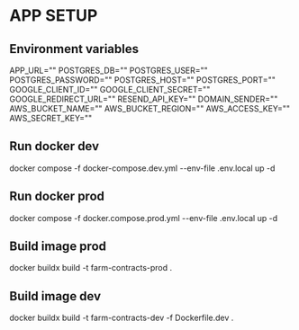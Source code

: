 # APP SETUP

## Environment variables

APP_URL=""
POSTGRES_DB=""
POSTGRES_USER=""
POSTGRES_PASSWORD=""
POSTGRES_HOST=""
POSTGRES_PORT=""
GOOGLE_CLIENT_ID=""
GOOGLE_CLIENT_SECRET=""
GOOGLE_REDIRECT_URL=""
RESEND_API_KEY=""
DOMAIN_SENDER=""
AWS_BUCKET_NAME=""
AWS_BUCKET_REGION=""
AWS_ACCESS_KEY=""
AWS_SECRET_KEY=""

## Run docker dev

docker compose -f docker-compose.dev.yml --env-file .env.local up -d

## Run docker prod

docker compose -f docker.compose.prod.yml --env-file .env.local up -d

## Build image prod

docker buildx build -t farm-contracts-prod .

## Build image dev

docker buildx build -t farm-contracts-dev -f Dockerfile.dev .
